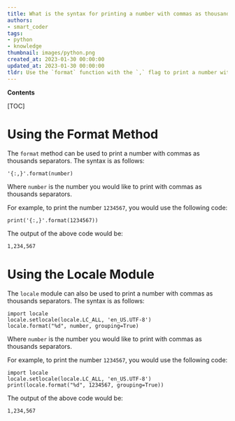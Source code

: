 ```yaml
---
title: What is the syntax for printing a number with commas as thousands separators?
authors:
- smart_coder
tags:
- python
- knowledge
thumbnail: images/python.png
created_at: 2023-01-30 00:00:00
updated_at: 2023-01-30 00:00:00
tldr: Use the `format` function with the `,` flag to print a number with commas as thousands separators in Python.
---
```


**Contents**

[TOC]

# Using the Format Method

The `format` method can be used to print a number with commas as thousands separators. The syntax is as follows:

```
'{:,}'.format(number)
```

Where `number` is the number you would like to print with commas as thousands separators. 

For example, to print the number `1234567`, you would use the following code:

```
print('{:,}'.format(1234567))
```

The output of the above code would be: 

`1,234,567`

# Using the Locale Module

The `locale` module can also be used to print a number with commas as thousands separators. The syntax is as follows:

```
import locale
locale.setlocale(locale.LC_ALL, 'en_US.UTF-8')
locale.format("%d", number, grouping=True)
```

Where `number` is the number you would like to print with commas as thousands separators. 

For example, to print the number `1234567`, you would use the following code:

```
import locale
locale.setlocale(locale.LC_ALL, 'en_US.UTF-8')
print(locale.format("%d", 1234567, grouping=True))
```

The output of the above code would be: 

`1,234,567`
